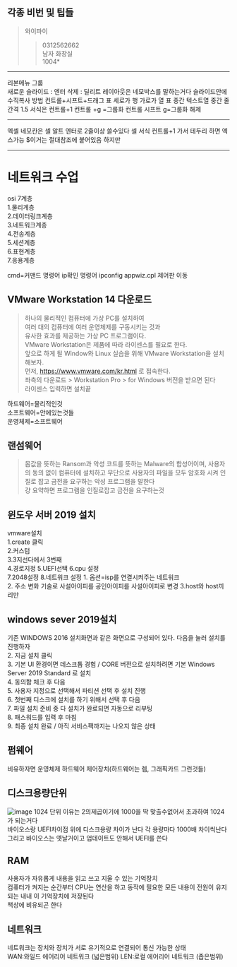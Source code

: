 각종 비번 및 팁들    
--------------

>와이파이     
> >0312562662     
>남자 화장실       
> >1004*       

* * *

리본메뉴
그룹    
새로운 슬라이드 : 엔터
삭제 : 딜리트
레이아웃은 네모박스를 말하는거다 슬라이드안에
수직복사 방법 컨트롤+시프트+드래그
표 세로가 행 가로가 열
표 중간 텍스트열 중간 줄간격 1.5
서식은 컨트롤+1 
컨트롤 +g =그룹화
컨트롤 시프트 g=그룹화 해제

* * *
엑셀 네모칸은 셀
알트 엔터로 2줄이상 쓸수있다
셀 서식 컨트롤+1 가서 테두리 하면 엑스가능
$이거는 절대참조에 붙어있음 하지만 
* * *

네트워크 수업        
================

osi 7계층       
1.물리계층         
2.데이터링크계층     
3.네트워크계층      
4.전송계층     
5.세션계층      
6.표현계층    
7.응용계층     
   
cmd=커맨드 명령어
ip확인 명령어 ipconfig
appwiz.cpl 제어판 이동

VMware Workstation 14 다운로드 
--------------------
> 하나의 물리적인 컴퓨터에 가상 PC를 설치하여        
> 여러 대의 컴퓨터에 여러 운영체제를 구동시키는 것과    
> 유사한 효과를 제공하는 가상 PC 프로그램이다.       
> VMware Workstation은 제품에 따라 라이센스를 필요로 한다.       
> 앞으로 하게 될 Window와 Linux 실습을 위해 VMware Workstation을 설치해보자.    
> 먼저, https://www.vmware.com/kr.html 로 접속한다.       
> 좌측의 다운로드 > Workstation Pro > for Windows 버전을 받으면 된다       
> 라이센스 입력하면 설치끝              
 
하드웨어=물리적인것     
소프트웨어=안에있는것들    
운영체제=소프트웨어

랜섬웨어
-----------
> 몸값을 뜻하는 Ransom과 악성 코드를 뜻하는 Malware의 합성어이며, 사용자의 동의 없이 컴퓨터에 설치하고 무단으로 사용자의 파일을 모두 암호화 시켜 인질로 잡고 금전을 요구하는 악성 프로그램을 말한다          
> 걍 요약하면 프로그램을 인질로잡고 금전을 요구하는것            

윈도우 서버 2019 설치
--------------
vmware설치    
1.create 클릭     
2.커스텀     
3.3지선다에서 3번째   
4.경로지정
5.UEFI선택
6.cpu 설정     
7.2048설정
8.네트워크 설정 1. 옵션=isp를 연결시켜주는 네트워크     
               2. 주소 변화 기술로 사설아이피를 공인아이피를 사설아이피로 변경
               3.host와 host끼리만 

## windows sever 2019설치
기존 WINDOWS 2016 설치화면과 같은 화면으로 구성되어 있다. 다음을 눌러 설치를 진행하자      
2. 지금 설치 클릭       
3. 기본 UI 환경이면 데스크톱 경험 / CORE 버전으로 설치하려면 기본 Windows Server 2019 Standard 로 설치       
4. 동의함 체크 후 다음     
5. 사용자 지정으로 선택해서 파티션 선택 후 설치 진행            
6. 첫번째 디스크에 설치를 하기 위해서 선택 후 다음      
7. 파일 설치 준비 중 다 설치가 완료되면 자동으로 리부팅        
8. 패스워드를 입력 후 마침     
9. 최종 설치 완료 / 아직 서비스팩까지는 나오지 않은 상태    

펌웨어
----------
비유하자면 운영체제
하드웨어 제어장치(하드웨어는 렘, 그래픽카드 그런것들)   

디스크용량단위
----------
![image](https://user-images.githubusercontent.com/76859458/111410123-80d15000-871b-11eb-8d79-2caeb90cfce5.png)
1024 단위 이유는 2의제곱이기에 1000을 딱 맞출수없어서 초과하여 1024가 되는거다   
바이오스랑 UEFI차이점 위에 디스크용량 차이가 난다
각 용량마다 1000배 차이씩난다    
그리고 바이오스는 옛날거이고 업데이트도 안해서 UEFI를 쓴다  
  

RAM
----------------
사용자가 자유롭게 내용을 읽고 쓰고 지울 수 있는 기억장치       
컴퓨터가 켜지는 순간부터 CPU는 연산을 하고 동작에 필요한 모든 내용이 전원이 유지되는 내내 이 기억장치에 저장된다       
책상에 비유되곤 한다       


네트워크
--------
네트워크는 장치와 장치가 서로 유기적으로 연결되어 통신 가능한 상태      
WAN:와일드 에어리어 네트워크 (넓은범위)
LEN:로컬 에어리어 네트워크 (좁은범위)

